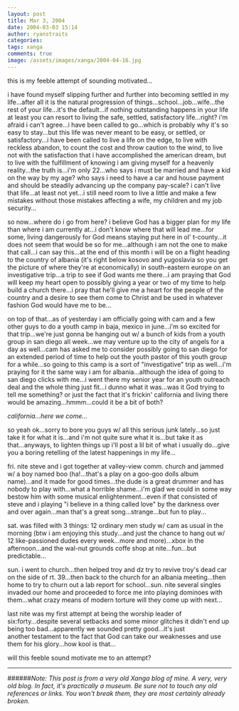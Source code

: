 ```yaml
---
layout: post
title: Mar 3, 2004
date: 2004-03-03 15:14
author: ryanstraits
categories:
tags: xanga
comments: true
image: /assets/images/xanga/2004-04-16.jpg
---
```

this is my feeble attempt of sounding motivated...

<!-- break -->

i have found myself slipping further and further into becoming settled in my life...after all it is the natural progression of things...school...job...wife...the rest of your life...it's the default...if nothing outstanding happens in your life at least you can resort to living the safe, settled, satisfactory life...right? i'm afraid i can't agree...i have been called to go...which is probably why it's so easy to stay...but this life was never meant to be easy, or settled, or satisfactory...i have been called to live a life on the edge, to live with reckless abandon, to count the cost and throw caution to the wind, to live not with the satisfaction that i have accomplished the american dream, but to live with the fulfillment of knowing i am giving myself for a heavenly reality...the truth is...i'm only 22...who says i must be married and have a kid on the way by my age? who says i need to have a car and house payment and should be steadily advancing up the company pay-scale? i can't live that life...at least not yet...i still need room to live a little and make a few mistakes without those mistakes affecting a wife, my children and my job security...

so now...where do i go from here? i believe God has a bigger plan for my life than where i am currently at...i don't know where that will lead me...for some, living dangerously for God means staying put here in ol' t-county...it does not seem that would be so for me...although i am not the one to make that call...i can say this...at the end of this month i will be on a flight heading to the country of albania (it's right below kosovo and yugoslavia so you get the picture of where they're at economically) in south-eastern europe on an investigative trip...a trip to see if God wants me there...i am praying that God will keep my heart open to possibly giving a year or two of my time to help build a church there...i pray that he'll give me a heart for the people of the country and a desire to see them come to Christ and be used in whatever fashion God would have me to be...

on top of that...as of yesterday i am officially going with cam and a few other guys to do a youth camp in baja, mexico in june...i'm so excited for that trip...we're just gonna be hanging out w/ a bunch of kids from a youth group in san diego all week...we may venture up to the city of angels for a day as well...cam has asked me to consider possibly going to san diego for an extended period of time to help out the youth pastor of this youth group for a while...so going to this camp is a sort of "investigative" trip as well...i'm praying for it the same way i am for albania...although the idea of going to san diego clicks with me...i went there my senior year for an youth outreach deal and the whole thing just fit...i dunno what it was...was it God trying to tell me something? or just the fact that it's frickin' california and living there would be amazing...hmmm...could it be a bit of both?

<em>california...here we come...</em>

so yeah ok...sorry to bore you guys w/ all this serious junk lately...so just take it for what it is...and i'm not quite sure what it is...but take it as that...anyways, to lighten things up i'll post a lil bit of what i usually do...give you a boring retelling of the latest happenings in my life...

fri. nite steve and i got together at valley-view comm. church and jammed w/ a boy named boo (ha!...that's a play on a goo-goo dolls album name)...and it made for good times...the dude is a great drummer and has nobody to play with...what a horrible shame...i'm glad we could in some way bestow him with some musical enlightenment...even if that consisted of steve and i playing "i believe in a thing called love" by the darkness over and over again...man that's a great song...strange...but fun to play...

sat. was filled with 3 things: 12 ordinary men study w/ cam as usual in the morning (btw i am enjoying this study...and just the chance to hang out w/ 12 like-passioned dudes every week...more and more)...xbox in the afternoon...and the wal-nut grounds coffe shop at nite...fun...but predictable...

sun. i went to church...then helped troy and dz try to revive troy's dead car on the side of rt. 39...then back to the church for an albania meeting...then home to try to churn out a lab report for school...sun. nite several singles invaded our home and proceeded to force me into playing dominoes with them...what crazy means of modern torture will they come up with next...

last nite was my first attempt at being the worship leader of six:forty...despite several setbacks and some minor glitches it didn't end up being too bad...apparently we sounded pretty good...it's just another testament to the fact that God can take our weaknesses and use them for his glory...how kool is that...

will this feeble sound motivate me to an attempt?

---

######*Note: This post is from a very old Xanga blog of mine. A very, very old blog. In fact, it's practically a museum. Be sure not to touch any old references or links. You won't break them, they are most certainly already broken.*